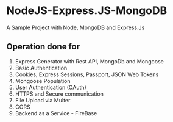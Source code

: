 # NodeJS-Express.JS-MongoDB
A Sample Project with Node, MongoDB and Express.Js

## Operation done for
1. Express Generator with Rest API, MongoDb and Mongoose
2. Basic Authentication
3. Cookies, Express Sessions, Passport, JSON Web Tokens
4. Mongoose Population
5. User Authentication (OAuth)
6. HTTPS and Secure communication
7. File Upload via Multer
8. CORS
9. Backend as a Service - FireBase
